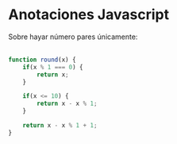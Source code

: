 # Anotaciones Javascript

Sobre hayar número pares únicamente:  
</br>  

```javascript
function round(x) {
    if(x % 1 === 0) {
        return x;
    }

    if(x <= 10) {
        return x - x % 1;
    }

    return x - x % 1 + 1;
}
```  

